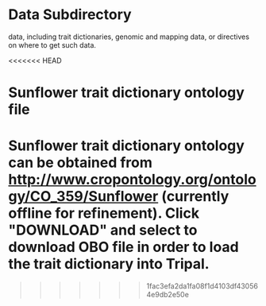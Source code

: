 # Data Subdirectory

data, including trait dictionaries, genomic and mapping data, or directives on where to get such data.

<<<<<<< HEAD

# Sunflower trait dictionary ontology file

Sunflower trait dictionary ontology can be obtained from http://www.cropontology.org/ontology/CO_359/Sunflower (currently offline for refinement). 
Click "DOWNLOAD" and select to download OBO file in order to load the trait dictionary into Tripal.
=======
>>>>>>> 1fac3efa2da1fa08f1d4103df430564e9db2e50e
